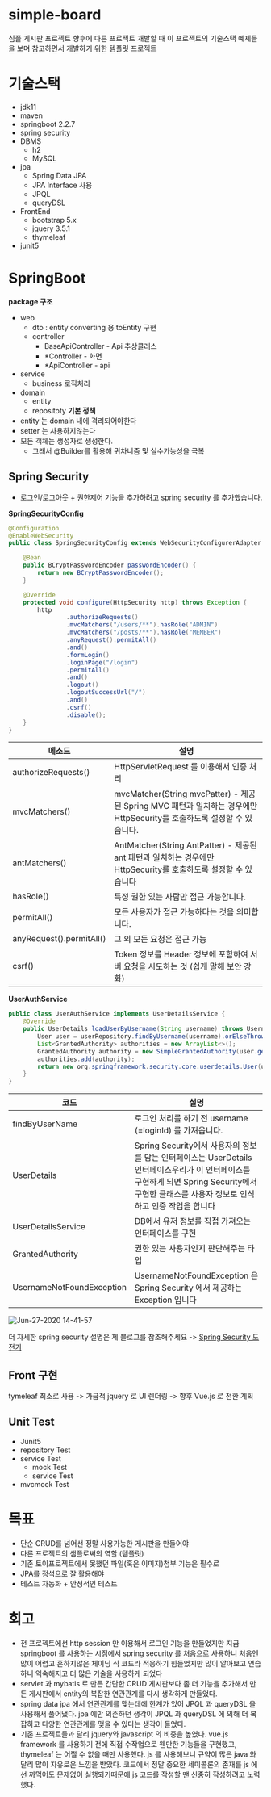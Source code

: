 # simple-board
심플 게시판 프로젝트 향후에 다른 프로젝트 개발할 때 이 프로젝트의 기술스택 예제들을 보며 참고하면서 개발하기 위한 템플릿 프로젝트
# 기술스택
  - jdk11
  - maven
  - springboot 2.2.7
  - spring security
  - DBMS
    - h2
    - MySQL
  - jpa
    - Spring Data JPA
    - JPA Interface 사용
    - JPQL
    - queryDSL
  - FrontEnd
    - bootstrap 5.x
    - jquery 3.5.1
    - thymeleaf
  - junit5

# SpringBoot
**package 구조**
- web
  - dto : entity converting 용 toEntity 구현
  - controller
    - BaseApiController - Api 추상클래스
    - *Controller - 화면
    - *ApiController - api
- service
  - business 로직처리
- domain
  - entity
  - repositoty
**기본 정책**
- entity 는 domain 내에 격리되어야한다
- setter 는 사용하지않는다
- 모든 객체는 생성자로 생성한다.
  - 그래서 @Builder를 활용해 귀차니즘 및 실수가능성을 극복
  
## Spring Security
  - 로그인/로그아웃 + 권한제어 기능을 추가하려고 spring security 를 추가했습니다.
  
**SpringSecurityConfig**
```java
@Configuration
@EnableWebSecurity
public class SpringSecurityConfig extends WebSecurityConfigurerAdapter {

    @Bean
    public BCryptPasswordEncoder passwordEncoder() {
        return new BCryptPasswordEncoder();
    }

    @Override
    protected void configure(HttpSecurity http) throws Exception {
        http
                .authorizeRequests()
                .mvcMatchers("/users/**").hasRole("ADMIN")
                .mvcMatchers("/posts/**").hasRole("MEMBER")
                .anyRequest().permitAll()
                .and()
                .formLogin()
                .loginPage("/login")
                .permitAll()
                .and()
                .logout()
                .logoutSuccessUrl("/")
                .and()
                .csrf()
                .disable();
    }
}
```
|메소드|설명|
|------|---|
|authorizeRequests()|HttpServletRequest 를 이용해서 인증 처리
|mvcMatchers()|mvcMatcher(String mvcPatter) - 제공된 Spring MVC 패턴과 일치하는 경우에만 HttpSecurity를 호출하도록 설정할 수 있습니다.
|antMatchers()|AntMatcher(String AntPatter) - 제공된 ant 패턴과 일치하는 경우에만 HttpSecurity를 호출하도록 설정할 수 있습니다
|hasRole()|특정 권한 있는 사람만 접근 가능합니다.
|permitAll()| 모든 사용자가 접근 가능하다는 것을 의미합니다.
|anyRequest().permitAll()|그 외 모든 요청은 접근 가능
|csrf()|Token 정보를 Header 정보에 포함하여 서버 요청을 시도하는 것 (쉽게 말해 보안 강화)

**UserAuthService**
```java
public class UserAuthService implements UserDetailsService {
    @Override
    public UserDetails loadUserByUsername(String username) throws UsernameNotFoundException {
        User user = userRepository.findByUsername(username).orElseThrow(() -> new UsernameNotFoundException("존재하지않는 회원입니다"));
        List<GrantedAuthority> authorities = new ArrayList<>();
        GrantedAuthority authority = new SimpleGrantedAuthority(user.getRole());
        authorities.add(authority);
        return new org.springframework.security.core.userdetails.User(user.getUsername(), user.getPassword(), authorities);
    }
}
```
|코드|설명|
|------|---|
|findByUserName|로그인 처리를 하기 전 username (=loginId) 를 가져옵니다.
|UserDetails|Spring Security에서 사용자의 정보를 담는 인터페이스는 UserDetails 인터페이스우리가 이 인터페이스를 구현하게 되면 Spring Security에서 구현한 클래스를 사용자 정보로 인식하고 인증 작업을 합니다
|UserDetailsService|DB에서 유저 정보를 직접 가져오는 인터페이스를 구현
|GrantedAuthority|권한 있는 사용자인지 판단해주는 타입
|UsernameNotFoundException|UsernameNotFoundException 은 Spring Security 에서 제공하는 Exception 입니다

![Jun-27-2020 14-41-57](https://user-images.githubusercontent.com/45488643/85915987-22abc680-b887-11ea-9eeb-e97cb3f5437d.gif)

더 자세한 spring security 설명은 제 블로그를 참조해주세요 -> [Spring Security 도전기](https://eojin312.github.io/%EA%B3%B5%EB%B6%80/springsecurity/)

## Front 구현
  tymeleaf 최소로 사용 -> 
  가급적 jquery 로 UI 렌더링 -> 향후 Vue.js 로 전환 계획
  
## Unit Test
- Junit5
- repository Test
- service Test
  - mock Test
  - service Test
- mvcmock Test

# 목표
- 단순 CRUD를 넘어선 정말 사용가능한 게시판을 만들어야
- 다른 프로젝트의 샘플로써의 역할 (템플릿)
- 기존 토이프로젝트에서 못했던 파일(혹은 이미지)첨부 기능은 필수로
- JPA를 정석으로 잘 활용해야
- 테스트 자동화 + 안정적인 테스트

# 회고
  - 전 프로젝트에선 http session 만 이용해서 로그인 기능을 만들었지만 지금 springboot 를 사용하는 시점에서 spring security 를 처음으로 사용하니 처음엔 많이 어렵고 흔하지않은 체이닝 식 코드라 적응하기 힘들었지만 많이 알아보고 연습하니 익숙해지고 더 많은 기술을 사용하게 되었다
  - servlet 과 mybatis 로 만든 간단한 CRUD 게시판보다 좀 더 기능을 추가해서 만든 게시판에서 entity의 복잡한 연관관계를 다시 생각하게 만들었다.
  - spring data jpa 에서 연관관계를 맺는데에 한계가 있어 JPQL 과 queryDSL 을 사용해서 풀어냈다. jpa 에만 의존하던 생각이 JPQL 과 queryDSL 에 의해 더 복잡하고 다양한 연관관계를 맺을 수 있다는 생각이 들었다.
  - 기존 프로젝트들과 달리 jquery와 javascript 의 비중을 높였다. vue.js framework 를 사용하기 전에 직접 수작업으로 웬만한 기능들을 구현했고, thymeleaf 는 어쩔 수 없을 때만 사용했다. js 를 사용해보니 규약이 많은 java 와 달리 많이 자유로운 느낌을 받았다. 코드에서 정말 중요한 세미콜론의 존재를 js 에선 까먹어도 문제없이 실행되기때문에 js 코드를 작성할 땐 신중히 작성하려고 노력했다. 


